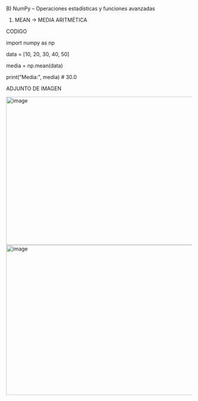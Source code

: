 B) NumPy – Operaciones estadísticas y funciones avanzadas


1. MEAN → MEDIA ARITMÉTICA

CODIGO

import numpy as np

data = [10, 20, 30, 40, 50]

media = np.mean(data)

print("Media:", media)   # 30.0

ADJUNTO DE IMAGEN

<img width="1912" height="402" alt="image" src="https://github.com/user-attachments/assets/bb7432be-bfbb-4d9b-a65c-a518c1a3f742" />
<img width="1915" height="407" alt="image" src="https://github.com/user-attachments/assets/e4ede553-2bdb-4ca9-97ee-36ad08a75ddf" />






